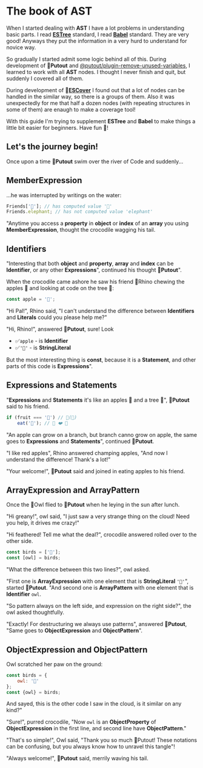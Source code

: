 # The book of AST

When I started dealing with **AST** I have a lot problems in understanding basic parts. I read [**ESTree**](https://github.com/estree/estree#readme) standard, I read [**Babel**](https://babeljs.io/docs/en/babel-types#) standard. They are very good! Anyways they put the information in a very hurd to understand for novice way.

So gradually I started admit some logic behind all of this. During development of 🐊**Putout** and [@putout/plugin-remove-unused-variables](https://github.com/coderaiser/putout/tree/master/packages/plugin-remove-unused-variables#putoutplugin-remove-unused-variables-), I learned to work with all **AST** nodes. I thought I never finish and quit, but suddenly I covered all of them.

During development of 🎩[**ESCover**](https://github.com/coderaiser/escover#readme) I found out that a lot of nodes can be handled in the similar way, so there is a groups of them. Also it was unexpectedly for me that half a dozen nodes (with repeating structures in some of them) are enaugh to make a coverage tool!

With this guide I'm trying to supplement **ESTree** and **Babel** to make things a little bit easier for beginners. Have fun 🎈!

## Let's the journey begin!

Once upon a time 🐊**Putout** swim over the river of Code and suddenly...

## MemberExpression

...he was interrupted by writings on the water:

```js
Friends['🐘']; // has computed value '🐘'
Friends.elephant; // has not computed value 'elephant'
```

"Anytime you access a **property** in **object** or **index** of an **array** you using **MemberExpression**, thought the crocodile wagging his tail.

## Identifiers

"Interesting that both **object** and **property**, **array** and **index** can be **Identifier**, or any other **Expressions**", continued his thought 🐊**Putout**".

When the crocodile came ashore he saw his friend 🦏Rhino chewing the apples 🍎 and looking at code on the tree 🌳:

```js
const apple = '🍎';
```

"Hi Pal!", Rhino said, "I can't understand the difference between **Identifiers** and **Literals** could you please help me?"

"Hi, Rhino!", answered 🐊**Putout**, sure! Look 

- ✅`apple` - is **Identifier**
- ✅`'🍎'` - is **StringLiteral**

But the most interesting thing is **const**, because it is a **Statement**, and other parts of this code is **Expressions**".

## Expressions and Statements

"**Expressions** and **Statements** it's like an apples 🍎 and a tree 🌳", 🐊**Putout** said to his
friend.

```js
if (fruit === '🍎') // 🌳(🍎)
    eat('🍎'); // 🦏 ❤️ 🍎
```

"An apple can grow on a branch, but branch canno grow on apple, the same goes to **Expressions** and **Statements**", continued 🐊**Putout**.

"I like red apples", Rhino answered champing apples, "And now I understand the difference! Thank's a lot!"

"Your welcome!", 🐊**Putout** said and joined in eating apples to his friend.

## ArrayExpression and ArrayPattern

Once the 🦉Owl flied to 🐊**Putout** when he leying in the sun after lunch.

"Hi greany!", owl said, "I just saw a very strange thing on the cloud! Need you help, it drives me crazy!"

"Hi feathered! Tell me what the deal?", crocodile answered rolled over to the other side.

```js
const birds = ['🦉'];
const [owl] = birds;
```

"What the difference between this two lines?", owl asked.

"First one is **ArrayExpression** with one element that is **StringLiteral** `'🦉'`", started 🐊**Putout**. "And second one is **ArrayPattern** with one element that is **Identifier** `owl`.

"So pattern always on the left side, and expression on the right side?", the owl asked thoughtfully.

"Exactly! For destructuring we always use patterns", answered 🐊**Putout**, "Same goes to **ObjectExpression** and **ObjectPattern**".

## ObjectExpression and ObjectPattern

Owl scratched her paw on the ground:

```js
const birds = {
    owl: '🦉'
};
const {owl} = birds;
```

And sayed, this is the other code I saw in the cloud, is it similar on any kind?"

"Sure!", purred crocodile, "Now `owl` is an **ObjectProperty** of **ObjectExpression** in the first line, and second line have **ObjectPattern**."

"That's so simple!", Owl said, "Thank you so much 🐊Putout! These notations can be confusing, but you always know how to unravel this tangle"!

"Always welcome!", **🐊Putout** said, merrily waving his tail.

